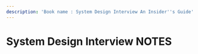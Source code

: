 ```yaml
---
description: 'Book name : System Design Interview An Insider''s Guide'
---
```


# System Design Interview NOTES

